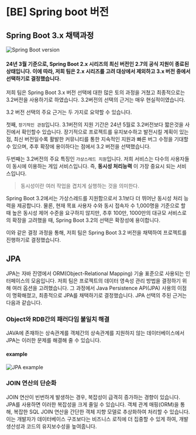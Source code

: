 # [BE] Spring boot 버전

## Spring Boot 3.x 채택과정
![Spring Boot version](https://img1.daumcdn.net/thumb/R1280x0/?scode=mtistory2&fname=https%3A%2F%2Fblog.kakaocdn.net%2Fdn%2FcUyqha%2FbtsmsP4HO2g%2F2KA22XQAw1UDfRM3oNiJsK%2Fimg.png)

#### 24년 3월 기준으로, Spring Boot 2.x 시리즈의 최신 버전인 2.7의 공식 지원이 종료된 상태입니다. 이에 따라, 저희 팀은 2.x 시리즈를 고려 대상에서 제외하고 3.x 버전 중에서 선택하기로 결정했습니다.

저희 팀은 Spring Boot 3.x 버전 선택에 대한 많은 토의 과정을 거쳤고 최종적으로는 3.2버전을 사용하기로 하였습니다. 3.2버전의 선택의 근거는 매우 현실적이였습니다.

3.2 버전 선택의 주요 근거는 두 가지로 요약할 수 있습니다.

첫째, `장기적인 관점`입니다. 3.1버전의 지원 기간은 24년 5월로 3.2버전보다 짧은것을 사진에서 확인할수 있습니다. 장기적으로 프로젝트를 유지보수하고 발전시킬 계획이 있는 점, 최신 버전일수록 활발한 커뮤니티를 통한 지속적인 지원과 빠른 버그 수정을 기대할 수 있으며, 추후 확장에 용이하다는 점에서 3.2 버전을 선택했습니다.

두번째는 3.2버전의 주요 특징인 `가상스레드 지원`입니다. 저희 서비스는 다수의 사용자들이 동시에 이용하는 게임 서비스입니다. 즉, **동시성 처리능력** 이 가장 중요시 되는 서비스입니다.

> 동시성이란 여러 작업을 겹치게 실행하는 것을 의미한다.

Spring Boot 3.2에서는 가상스레드를 지원함으로서 3.1보다 더 뛰어난 동시성 처리 능력을 제공합니다. 물론, 현재 목표 사용자 수와 동시 접속자 수 1,000명을 기준으로 할 때 높은 동시성 제어 수준을 요구하지 않지만, 추후 100만, 1000만의 대규모 서비스로의 확장을 고려했을 때, Spring Boot 3.2의 선택은 확장성에 용이합니다.

이와 같은 결정 과정을 통해, 저희 팀은 Spring Boot 3.2 버전을 채택하여 프로젝트를 진행하기로 결정했습니다.

## JPA

JPA는 자바 진영에서 ORM(Object-Relational Mapping) 기술 표준으로 사용되는 인터페이스의 모음입니다. 저희 팀은 프로젝트의 데이터 영속성 관리 방법을 결정하기 위해 여러 옵션을 고려했습니다. 그 과정에서 Java Persistence API(JPA) 사용의 이점이 명확해졌고, 최종적으로 JPA를 채택하기로 결정했습니다. JPA 선택의 주된 근거는 다음과 같습니다.

### Object와 RDB간의 패러다임 불일치 해결

JAVA에 존재하는 상속관계를 객체간의 상속관계를 지원하지 않는 데이터베이스에서 JPA는 이러한 문제를 해결해 줄 수 있습니다.
#### example
![JPA example](https://velog.velcdn.com/images/dirn0568/post/5581352c-4732-4014-982c-b0d1209356ba/image.png)

### JOIN 연산의 단순화
 JOIN 연산이 빈번하게 발생하는 경우, 복잡성이 급격히 증가하는 경향이 있습니다. JPA를 사용하면 이러한 복잡성을 크게 줄일 수 있습니다. 객체 관계 매핑(ORM)을 통해, 복잡한 SQL JOIN 연산을 간단한 객체 지향 모델로 추상화하여 처리할 수 있습니다. 이는 개발자가 데이터베이스 구조보다는 비즈니스 로직에 더 집중할 수 있게 하여, 개발 생산성과 코드의 유지보수성을 높여줍니다.